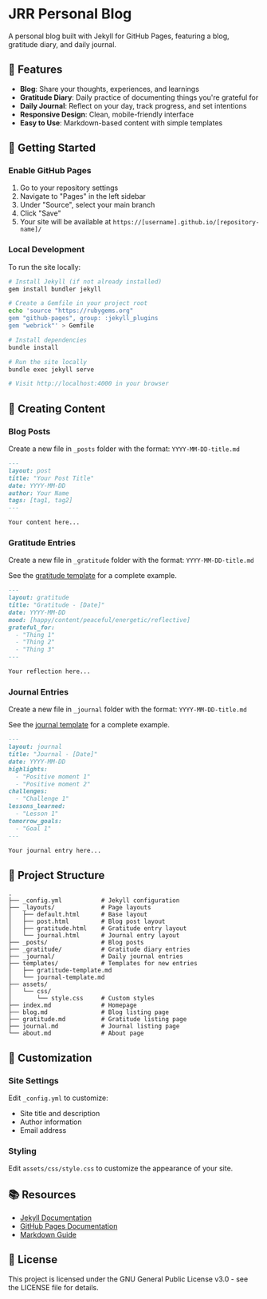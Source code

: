 # JRR Personal Blog

A personal blog built with Jekyll for GitHub Pages, featuring a blog, gratitude diary, and daily journal.

## 🌟 Features

- **Blog**: Share your thoughts, experiences, and learnings
- **Gratitude Diary**: Daily practice of documenting things you're grateful for
- **Daily Journal**: Reflect on your day, track progress, and set intentions
- **Responsive Design**: Clean, mobile-friendly interface
- **Easy to Use**: Markdown-based content with simple templates

## 🚀 Getting Started

### Enable GitHub Pages

1. Go to your repository settings
2. Navigate to "Pages" in the left sidebar
3. Under "Source", select your main branch
4. Click "Save"
5. Your site will be available at `https://[username].github.io/[repository-name]/`

### Local Development

To run the site locally:

```bash
# Install Jekyll (if not already installed)
gem install bundler jekyll

# Create a Gemfile in your project root
echo 'source "https://rubygems.org"
gem "github-pages", group: :jekyll_plugins
gem "webrick"' > Gemfile

# Install dependencies
bundle install

# Run the site locally
bundle exec jekyll serve

# Visit http://localhost:4000 in your browser
```

## 📝 Creating Content

### Blog Posts

Create a new file in `_posts` folder with the format: `YYYY-MM-DD-title.md`

```markdown
---
layout: post
title: "Your Post Title"
date: YYYY-MM-DD
author: Your Name
tags: [tag1, tag2]
---

Your content here...
```

### Gratitude Entries

Create a new file in `_gratitude` folder with the format: `YYYY-MM-DD-title.md`

See the [gratitude template](/templates/gratitude-template) for a complete example.

```markdown
---
layout: gratitude
title: "Gratitude - [Date]"
date: YYYY-MM-DD
mood: [happy/content/peaceful/energetic/reflective]
grateful_for:
  - "Thing 1"
  - "Thing 2"
  - "Thing 3"
---

Your reflection here...
```

### Journal Entries

Create a new file in `_journal` folder with the format: `YYYY-MM-DD-title.md`

See the [journal template](/templates/journal-template) for a complete example.

```markdown
---
layout: journal
title: "Journal - [Date]"
date: YYYY-MM-DD
highlights:
  - "Positive moment 1"
  - "Positive moment 2"
challenges:
  - "Challenge 1"
lessons_learned:
  - "Lesson 1"
tomorrow_goals:
  - "Goal 1"
---

Your journal entry here...
```

## 📁 Project Structure

```
.
├── _config.yml           # Jekyll configuration
├── _layouts/             # Page layouts
│   ├── default.html      # Base layout
│   ├── post.html         # Blog post layout
│   ├── gratitude.html    # Gratitude entry layout
│   └── journal.html      # Journal entry layout
├── _posts/               # Blog posts
├── _gratitude/           # Gratitude diary entries
├── _journal/             # Daily journal entries
├── templates/            # Templates for new entries
│   ├── gratitude-template.md
│   └── journal-template.md
├── assets/
│   └── css/
│       └── style.css     # Custom styles
├── index.md              # Homepage
├── blog.md               # Blog listing page
├── gratitude.md          # Gratitude listing page
├── journal.md            # Journal listing page
└── about.md              # About page
```

## 🎨 Customization

### Site Settings

Edit `_config.yml` to customize:
- Site title and description
- Author information
- Email address

### Styling

Edit `assets/css/style.css` to customize the appearance of your site.

## 📚 Resources

- [Jekyll Documentation](https://jekyllrb.com/docs/)
- [GitHub Pages Documentation](https://docs.github.com/en/pages)
- [Markdown Guide](https://www.markdownguide.org/)

## 📄 License

This project is licensed under the GNU General Public License v3.0 - see the LICENSE file for details.
